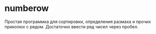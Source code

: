 # numberow
Простая программка для сортировки, определения размаха и прочих приколюх с рядом. Достаточно ввести ряд чисел через пробел.

